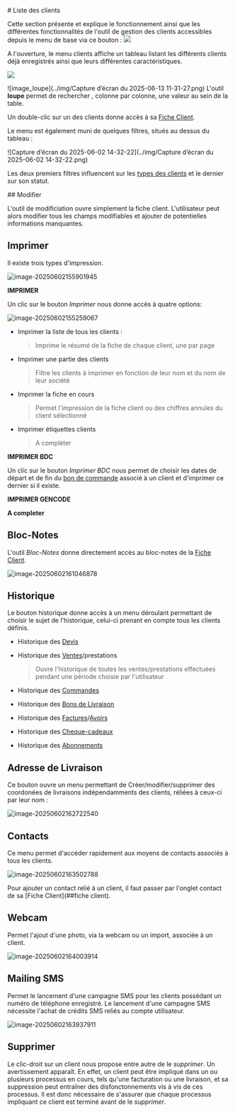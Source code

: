 # Liste des clients

Cette section présente et explique le fonctionnement ainsi que les différentes fonctionnalités de l'outil de gestion des clients accessibles depuis le menu de base via ce bouton : ![](../img/encadreClient.png)



A l'ouverture, le menu clients affiche un tableau listant les différents clients déjà enregistrés ainsi que leurs différentes caractéristiques.



![](../img/CaptureClient2-1748866426556-1.PNG)



![image_loupe](../img/Capture d’écran du 2025-06-13 11-31-27.png)  L'outil **loupe** permet de rechercher , colonne par colonne, une valeur au sein de la table.



Un double-clic sur un des clients donne accès à sa [Fiche Client](#ficheClients.md).

Le menu est également muni de quelques filtres, situés au dessus du tableau :

![Capture d’écran du 2025-06-02 14-32-22](../img/Capture d’écran du 2025-06-02 14-32-22.png)

Les deux premiers filtres influencent sur les [types des clients](ficheClient.md) et le dernier sur son statut.

## Modifier

L'outil de modificiation ouvre simplement la fiche client. L'utilisateur peut alors modifier tous les champs modifiables et ajouter de potentielles informations manquantes.



## Imprimer

Il existe trois types d'impression.

![image-20250602155901945](../img/image-20250602155901945.png)

**IMPRIMER**

Un clic sur le bouton _Imprimer_ nous donne accès à quatre options: 

![image-20250602155259067](../img/image-20250602155259067.png)

- Imprimer la liste de tous les clients : 

  > Imprime le résumé de la fiche de chaque client, une par page

- Imprimer une partie des clients

  > Filtre les clients à imprimer en fonction de leur nom et du nom de leur société

- Imprimer la fiche en cours

  > Permet l'impression de la fiche client ou des chiffres annules du client sélectionné

- Imprimer étiquettes clients

  > A compléter



**IMPRIMER BDC**

Un clic sur le bouton  _Imprimer BDC_ nous permet de choisir les dates de départ et de fin du [bon de commande]() associé à un client et d'imprimer ce dernier si il existe.



**IMPRIMER GENCODE**

**A completer**



## Bloc-Notes

L'outil _Bloc-Notes_ donne directement accès au bloc-notes de la [Fiche Client](#fiche-client).

![image-20250602161046878](../img/image-20250602161046878.png)



## Historique

Le bouton historique donne accès à un menu déroulant permettant de choisir le sujet de l'historique, celui-ci prenant en compte tous les clients définis.

- Historique des [Devis](../gestion/devis.md)

- Historique des [Ventes]()/prestations

  > Ouvre l'historique de toutes les ventes/prestations effectuées pendant une période choisie par l'utilisateur

- Historique des [Commandes](../gestion/commande.md)

- Historique des [Bons de Livraison](../gestion/bdl.md)

- Historique des [Factures](../gestion/facture.md)/[Avoirs](../gestion/avoir.md)

- Historique des [Cheque-cadeaux](../chequeCadeaux/ficheCheque.md)

- Historique des [Abonnements]()



## Adresse de Livraison

Ce bouton ouvre un menu permettant de Créer/modifier/supprimer des coordonées de livraisons indépendamments des clients, réliées à ceux-ci par leur nom :

![image-20250602162722540](../img/image-20250602162722540.png)



## Contacts

Ce menu permet d'accéder rapidement aux moyens de contacts associés à tous les clients.

![image-20250602163502788](../img/image-20250602163502788.png)

Pour ajouter un contact relié à un client, il faut passer par l'onglet contact de sa [Fiche Client](##fiche client).





## Webcam

Permet l'ajout d'une photo, via la webcam ou un import, associée à un client.

![image-20250602164003914](../img/image-20250602164003914.png)



## Mailing SMS

Permet le lancement d'une campagne SMS pour les clients possèdant un numéro de téléphone enregistré. Le lancement d'une campagne SMS nécessite l'achat de crédits SMS reliés au compte utilisateur.

![image-20250602163937911](../img/image-20250602163937911.png)

 

## Supprimer

Le clic-droit sur un client nous propose entre autre de le _supprimer_. Un avertissement apparaît. En effet, un client peut être impliqué dans un ou plusieurs processus en cours, tels qu'une facturation ou une livraison, et sa suppression peut entraîner des disfonctonnements vis à vis de ces processus. Il est donc nécessaire de s'assurer que chaque processus impliquant ce client est terminé avant de le _supprimer_.









